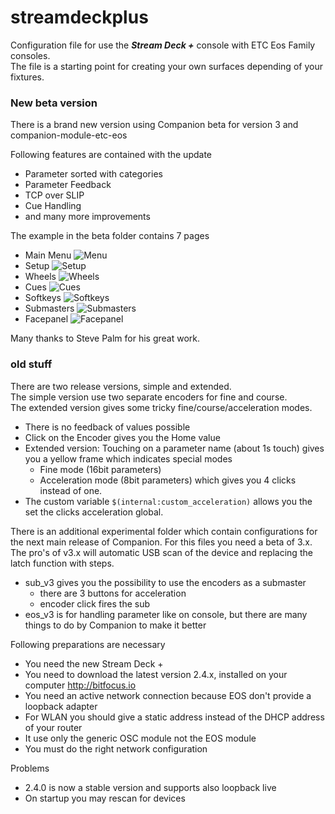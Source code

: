 # streamdeckplus
Configuration file for use the ***Stream Deck +*** console with ETC Eos Family consoles.<br>
The file is a starting point for creating your own surfaces depending of your fixtures.<br>

### New beta version
There is a brand new version using Companion beta for version 3 and companion-module-etc-eos<br>

Following features are contained with the update
- Parameter sorted with categories
- Parameter Feedback
- TCP over SLIP
- Cue Handling
- and many more improvements

The example in the beta folder contains 7 pages
- Main Menu
![Menu](./images/Menu.jpeg)
- Setup
![Setup](./images/Setup.jpeg)
- Wheels
![Wheels](./images/Wheels.jpeg)
- Cues
![Cues](./images/Cues.jpeg)
- Softkeys
![Softkeys](./images/Softkeys.jpeg)
- Submasters
![Submasters](./images/Submasters.jpeg)
- Facepanel
![Facepanel](./images/Facepanel.jpeg)

Many thanks to Steve Palm for his great work.

### old stuff

There are two release versions, simple and extended.<br>
The simple version use two separate encoders for fine and course.<br>
The extended version gives some tricky fine/course/acceleration modes.
- There is no feedback of values possible
- Click on the Encoder gives you the Home value
- Extended version: Touching on a parameter name (about 1s touch) gives you a yellow frame which indicates special modes
  - Fine mode (16bit parameters)
  - Acceleration mode (8bit parameters) which gives you 4 clicks instead of one.
- The custom variable ```$(internal:custom_acceleration)``` allows you the set the clicks acceleration global.

There is an additional experimental folder which contain configurations for the next main release of Companion. For this files you need a beta of 3.x. <br>
The pro's of v3.x will automatic USB scan of the device and replacing the latch function with steps.
- sub_v3 gives you the possibility to use the encoders as a submaster
    - there are 3 buttons for acceleration
    - encoder click fires the sub 
- eos_v3 is for handling parameter like on console, but there are many things to do by Companion to make it better

Following preparations are necessary
- You need the new Stream Deck +
- You need to download the latest version 2.4.x, installed on your computer http://bitfocus.io
- You need an active network connection because EOS don't provide a loopback adapter
- For WLAN you should give a static address instead of the DHCP address of your router
- It use only the generic OSC module not the EOS module
- You must do the right network configuration

Problems
- 2.4.0 is now a stable version and supports also loopback live
- On startup you may rescan for devices
